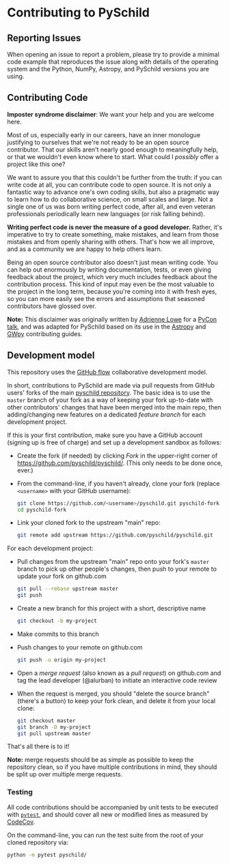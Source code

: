 # Contributing to PySchild

## Reporting Issues

When opening an issue to report a problem, please try to provide a minimal code
example that reproduces the issue along with details of the operating
system and the Python, NumPy, Astropy, and PySchild versions you are using.

## Contributing Code

**Imposter syndrome disclaimer**: We want your help and you are welcome here.

Most of us, especially early in our careers, have an inner monologue justifying
to ourselves that we're not ready to be an open source contributor. That our
skills aren't nearly good enough to meaningfully help, or that we wouldn't even
know where to start. What could I *possibly* offer a project like this one?

We want to assure you that this couldn't be further from the truth: if you can
write code at all, you can contribute code to open source. It is not only a
fantastic way to advance one's own coding skills, but also a pragmatic way
to learn how to do collaborative science, on small scales and large. Not a
single one of us was born writing perfect code, after all, and even veteran
professionals periodically learn new languages (or risk falling behind).

**Writing perfect code is never the measure of a good developer.** Rather, it's
imperative to try to create something, make mistakes, and learn from those
mistakes and from openly sharing with others. That's how we all improve, and
as a community we are happy to help others learn.

Being an open source contributor also doesn't just mean writing code. You can
help out enormously by writing documentation, tests, or even giving feedback
about the project, which very much includes feedback about the contribution
process. This kind of input may even be the most valuable to the project in the
long term, because you're coming into it with fresh eyes, so you can more
easily see the errors and assumptions that seasoned contributors have glossed
over.

**Note:** This disclaimer was originally written by
[Adrienne Lowe](https://github.com/adriennefriend) for a
[PyCon talk](https://www.youtube.com/watch?v=6Uj746j9Heo), and was adapted for
PySchild based on its use in the [Astropy](https://github.com/astropy/astropy/)
and [GWpy](https://github.com/gwpy/gwpy/) contributing guides.

## Development model

This repository uses the [GitHub flow](https://guides.github.com/introduction/flow/)
collaborative development model.

In short, contributions to PySchild are made via pull requests from GitHub
users' forks of the main [pyschild repository](https://github.com/pyschild/pyschild).
The basic idea is to use the `master` branch of your fork as a way of keeping
your fork up-to-date with other contributors' changes that have been merged
into the main repo, then adding/changing new features on a dedicated _feature
branch_ for each development project.

If this is your first contribution, make sure you have a GitHub account
(signing up is free of charge) and set up a development sandbox as follows:

- Create the fork (if needed) by clicking _Fork_ in the upper-right corner of
  <https://github.com/pyschild/pyschild/>. (This only needs to be done once,
  ever.)
- From the command-line, if you haven't already, clone your fork (replace
  `<username>` with your GitHub username):

  ```bash
  git clone https://github.com/<username>/pyschild.git pyschild-fork
  cd pyschild-fork
  ```
  
- Link your cloned fork to the upstream "main" repo:

  ```bash
  git remote add upstream https://github.com/pyschild/pyschild.git
  ```

For each development project:

- Pull changes from the upstream "main" repo onto your fork's `master` branch
  to pick up other people's changes, then push to your remote to update your
  fork on github.com

  ```bash
  git pull --rebase upstream master
  git push
  ```

- Create a new branch for this project with a short, descriptive name

  ```bash
  git checkout -b my-project
  ```
  
- Make commits to this branch
- Push changes to your remote on github.com

  ```bash
  git push -u origin my-project
  ```

- Open a *merge request* (also known as a *pull request*) on github.com and
  tag the lead developer (@alurban) to initiate an interactive code review
- When the request is merged, you should "delete the source branch" (there's a
  button) to keep your fork clean, and delete it from your local clone:

  ```bash
  git checkout master
  git branch -D my-project
  git pull upstream master
  ```

That's all there is to it!

**Note:** merge requests should be as simple as possible to keep the repository
clean, so if you have multiple contributions in mind, they should be split up
over multiple merge requests.

### Testing

All code contributions should be accompanied by unit tests to be executed with
[`pytest`](https://docs.pytest.org/en/latest/), and should cover all new or
modified lines as measured by [CodeCov](https://codecov.io).

On the command-line, you can run the test suite from the root of your cloned
repository via:

```bash
python -m pytest pyschild/
```
